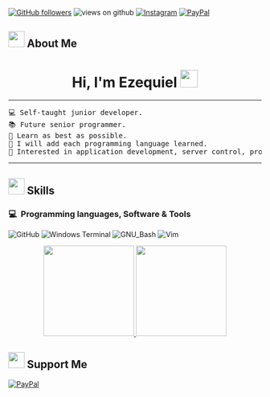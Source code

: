 <!-- + Redes + -->

[![GitHub followers](https://img.shields.io/github/followers/ezeswb.svg?style=social&label=Followers)](https://github.com/Ahmad-shaikh575?tab=followers)
<img src="https://komarev.com/ghpvc/?username=ezeswb&label=Views&color=brightgreen&style=flat-square" alt="views on github" />
[![Instagram](https://img.shields.io/badge/Instagram-%23E4405F.svg?logo=Instagram&logoColor=white)](https://www.instagram.com/eze.swb/)
[![PayPal](https://img.shields.io/badge/PayPal-%23E8E8E8?style=flat&logo=paypal&labelColor=%23003087)](https://www.paypal.com/ncp/payment/2DLYG69FSC8M8)

<!-- + Aboutme + -->

<h2> <img src = "https://media0.giphy.com/media/v1.Y2lkPTc5MGI3NjExMnF1ZXlhbnMzYjNsNGgzdGVtbDFkdDZ1YzlhazY4a3AydHZ3aTYwZSZlcD12MV9pbnRlcm5hbF9naWZfYnlfaWQmY3Q9cw/5G1VDKTWdvuVFa3TaM/giphy.gif" width = 32px> About Me </h2>
<p>
  <h1 align="center">Hi, I'm Ezequiel <img src="https://media.giphy.com/media/hvRJCLFzcasrR4ia7z/giphy.gif" width="35"></h1>
</p>
<hr>
<pre>
💻 Self-taught junior developer.
📚 Future senior programmer.
🌱 Learn as best as possible.
📌 I will add each programming language learned.
🚩 Interested in application development, server control, programming logic.
</pre>
<hr>

<!-- + Skills + -->

<h2> <img src = "https://media2.giphy.com/media/QssGEmpkyEOhBCb7e1/giphy.gif?cid=ecf05e47a0n3gi1bfqntqmob8g9aid1oyj2wr3ds3mg700bl&rid=giphy.gif" width = 32px> Skills </h2>

### 💻 &nbsp;Programming languages, Software & Tools

![GitHub](https://img.shields.io/badge/GitHub-%23000000?style=flat&logo=github&logoColor=%23E8E8E8&labelColor=%23181717)
![Windows Terminal](https://img.shields.io/badge/Windows%20Terminal-%23000000?style=flat&logo=bat&logoColor=%23E8E8E8&labelColor=%2331369E)
![GNU_Bash](https://img.shields.io/badge/GNU%20Bash-%23000000?style=flat&logo=gnubash&logoColor=%23E8E8E8&labelColor=%234EAA25)
![Vim](https://img.shields.io/badge/vim-%23019733?style=flat&logo=vim&logoColor=%23019733&labelColor=%23131622)
<!-- + 
![HTML](https://img.shields.io/badge/HTML-%23000000?style=flat&logo=html5&logoColor=%23E8E8E8&labelColor=%23E34F26)
![CSS3](https://img.shields.io/badge/CSS-%23000000?style=flat&logo=CSS3&logoColor=%23E8E8E8&labelColor=%231572B6)
![JavaScript](https://img.shields.io/badge/JavaScript-%23000000?style=flat&logo=javascript&logoColor=%23E8E8E8&labelColor=%23F7DF1E)
![PHP](https://img.shields.io/badge/PHP-%23000000?style=flat&logo=php&logoColor=%23E8E8E8&labelColor=%23777BB4)

![MySQL](https://img.shields.io/badge/MySQL-%23000000?style=flat&logo=mysql&logoColor=%23E8E8E8&labelColor=%234479A1)
![Flutter](https://img.shields.io/badge/Flutter-%23000000?style=flat&logo=flutter&logoColor=%23E8E8E8&labelColor=%2302569B)
![Firebase](https://img.shields.io/badge/Firebase-%23000000?style=flat&logo=firebase&logoColor=%23E8E8E8&labelColor=%23DD2C00)
+ -->
<!-- + Analytics + -->

<p align="center">
<a href="https://github.com/ezeswb">
  <img height="180em" src="https://github-readme-stats-eight-theta.vercel.app/api?username=ezeswb&show_icons=true&theme=algolia&include_all_commits=true&count_private=true"/>
  <img height="180em" src="https://github-readme-stats-eight-theta.vercel.app/api/top-langs/?username=ezeswb&layout=compact&langs_count=8&theme=algolia"/>
</a>
</p>

<!-- + Suportme + -->

<h2> <img src = "https://media0.giphy.com/media/v1.Y2lkPTc5MGI3NjExN3l4bG5reno3aGxwOHQ4MnhsaGF0cDBsczZyd3R6cjRpd3NhMTZyMiZlcD12MV9pbnRlcm5hbF9naWZfYnlfaWQmY3Q9cw/tEeoaz9Fw4qzBhQR9z/giphy.gif" width = 32px> Support Me </h2>

[![PayPal](https://img.shields.io/badge/PayPal-%23E8E8E8?style=flat&logo=paypal&labelColor=%23003087)](https://www.paypal.com/ncp/payment/2DLYG69FSC8M8)
<!-- + theend + -->
